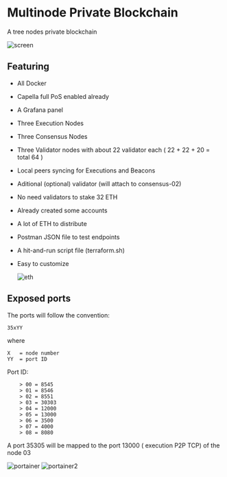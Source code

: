 # Multinode Private Blockchain
A tree nodes private blockchain

![screen](https://github.com/icemagno/multinode-blockchain/assets/4127512/17f6a140-c45a-4a65-bba9-ad5b892bf5a2)

## Featuring
* All Docker
* Capella full PoS enabled already
* A Grafana panel
* Three Execution Nodes
* Three Consensus Nodes
* Three Validator nodes with about 22 validator each ( 22 + 22 + 20 = total 64 )
* Local peers syncing for Executions and Beacons
* Aditional (optional) validator (will attach to consensus-02)
* No need validators to stake 32 ETH
* Already created some accounts
* A lot of ETH to distribute
* Postman JSON file to test endpoints
* A hit-and-run script file (terraform.sh)
* Easy to customize
  
  ![eth](https://github.com/icemagno/multinode-blockchain/assets/4127512/35758a7a-ac34-4a89-bccb-5b38c02722db)

## Exposed ports

The ports will follow the convention:

```35xYY```

where 
```
X   = node number
YY  = port ID
```
Port ID:

```
	> 00 = 8545
	> 01 = 8546
	> 02 = 8551
	> 03 = 30303
	> 04 = 12000
	> 05 = 13000
	> 06 = 3500
	> 07 = 4000
	> 08 = 8080 
```

A port 35305 will be mapped to the port 13000 ( execution P2P TCP) of the node 03 

![portainer](https://github.com/icemagno/multinode-blockchain/assets/4127512/99b6a2a7-9652-4fe4-b4ed-52c99ad5d9e5)
![portainer2](https://github.com/icemagno/multinode-blockchain/assets/4127512/33a65426-4497-48fe-803d-2d9e3ce5ac34)
